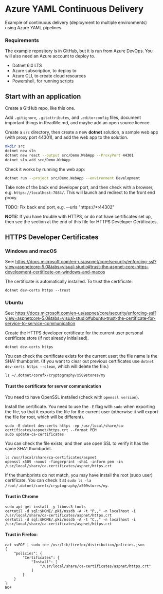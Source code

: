 # Azure YAML Continuous Delivery 

Example of continuous delivery (deployment to multiple environments) using Azure YAML pipelines

### Requirements

The example repository is in GitHub, but it is run from Azure DevOps. You will also need an Azure account to deploy to.

* Dotnet 6.0 LTS
* Azure subscription, to deploy to
* Azure CLI, to create cloud resources
* Powershell, for running scripts

## Start with an application

Create a GitHub repo, like this one.

Add `.gitignore`, `.gitattributes`, and `.editorconfig` files, document important things in ReadMe.md, and maybe add an open source licence.

Create a `src` directory, then create a new **dotnet** solution, a sample web app (with proxy port 44301), and add the web app to the solution.

```sh
mkdir src
dotnet new sln
dotnet new react --output src/Demo.WebApp --ProxyPort 44301
dotnet sln add src/Demo.WebApp
```

Check it works by running the web app: 

```sh
dotnet run --project src/Demo.WebApp --environment Development
```

Take note of the back end developer port, and then check with a browser, e.g. `https://localhost:7084/`. This will launch and redirect to the front end proxy.


TODO: Fix back end port, e.g.  --urls "https://*:44302"

**NOTE:** If you have trouble with HTTPS, or do not have certificates set up, then see the section at the end of this file for HTTPS Developer Certificates.






## HTTPS Developer Certificates

### Windows and macOS

See: https://docs.microsoft.com/en-us/aspnet/core/security/enforcing-ssl?view=aspnetcore-5.0&tabs=visual-studio#trust-the-aspnet-core-https-development-certificate-on-windows-and-macos

The certificate is automatically installed. To trust the certificate:

```
dotnet dev-certs https --trust
```

### Ubuntu

See: https://docs.microsoft.com/en-us/aspnet/core/security/enforcing-ssl?view=aspnetcore-5.0&tabs=visual-studio#ubuntu-trust-the-certificate-for-service-to-service-communication

Create the HTTPS developer certificate for the current user personal certificate store (if not already initialised). 

```
dotnet dev-certs https
```

You can check the certificate exists for the current user; the file name is the SHA1 thumbprint. (If you want to clear out previous certificates use `dotnet dev-certs https --clean`, which will delete the file.)

```
ls ~/.dotnet/corefx/cryptography/x509stores/my
```

#### Trust the certificate for server communication

You need to have OpenSSL installed (check with `openssl version`).

Install the certificate. You need to use the `-E` flag with `sudo` when exporting the file, so that it exports the file for the current user (otherwise it will export the file for root, which will be different).

```
sudo -E dotnet dev-certs https -ep /usr/local/share/ca-certificates/aspnet/https.crt --format PEM
sudo update-ca-certificates
```

You can check the file exists, and then use open SSL to verify it has the same SHA1 thumbprint.

```
ls /usr/local/share/ca-certificates/aspnet
openssl x509 -noout -fingerprint -sha1 -inform pem -in /usr/local/share/ca-certificates/aspnet/https.crt
```

If the thumbprints do not match, you may have install the root (sudo user) certificate. You can check it at `sudo ls -la /root/.dotnet/corefx/cryptography/x509stores/my`.

#### Trust in Chrome

```
sudo apt-get install -y libnss3-tools
certutil -d sql:$HOME/.pki/nssdb -A -t "P,," -n localhost -i /usr/local/share/ca-certificates/aspnet/https.crt
certutil -d sql:$HOME/.pki/nssdb -A -t "C,," -n localhost -i /usr/local/share/ca-certificates/aspnet/https.crt
```

#### Trust in Firefox:

```
cat <<EOF | sudo tee /usr/lib/firefox/distribution/policies.json
{
    "policies": {
        "Certificates": {
            "Install": [
                "/usr/local/share/ca-certificates/aspnet/https.crt"
            ]
        }
    }
}
EOF
```
